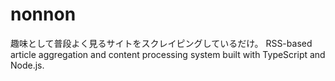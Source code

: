 # nonnon

趣味として普段よく見るサイトをスクレイピングしているだけ。
RSS-based article aggregation and content processing system built with TypeScript and Node.js.


